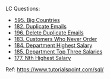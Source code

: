 LC Questions:

- [595. Big Countries](https://leetcode.com/problems/big-countries/description/)
- [182. Duplicate Emails](https://leetcode.com/problems/duplicate-emails/description/)
- [196. Delete Duplicate Emails](https://leetcode.com/problems/delete-duplicate-emails/description/)
- [183. Customers Who Never Order](https://leetcode.com/problems/customers-who-never-order/description/)
- [184. Department Highest Salary](https://leetcode.com/problems/department-highest-salary/description/)
- [185. Department Top Three Salaries](https://leetcode.com/problems/department-top-three-salaries/description/)
- [177. Nth Highest Salary](https://leetcode.com/problems/nth-highest-salary/description/)

Ref: https://www.tutorialspoint.com/sql/
